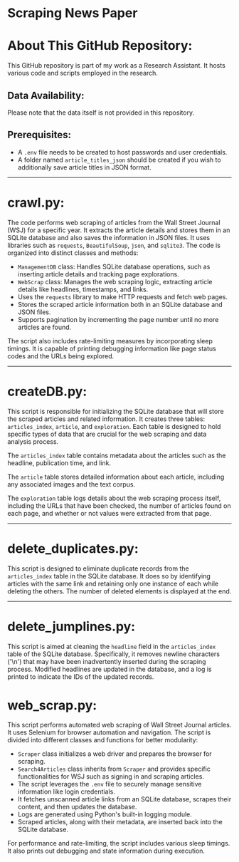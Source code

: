 # Scraping News Paper


<title>Code Descriptions</title>


<h1>About This GitHub Repository:</h1>
<p>This GitHub repository is part of my work as a Research Assistant. It hosts various code and scripts employed in the research.</p>

<h2>Data Availability:</h2>
<p>Please note that the data itself is not provided in this repository.</p>

<h2>Prerequisites:</h2>
<ul>
    <li>A <code>.env</code> file needs to be created to host passwords and user credentials.</li>
    <li>A folder named <code>article_titles_json</code> should be created if you wish to additionally save article titles in JSON format.</li>
</ul>

<hr>

<h1>crawl.py:</h1>
<p>The code performs web scraping of articles from the Wall Street Journal (WSJ) for a specific year. It extracts the article details and stores them in an SQLite database and also saves the information in JSON files. It uses libraries such as <code>requests</code>, <code>BeautifulSoup</code>, <code>json</code>, and <code>sqlite3</code>. The code is organized into distinct classes and methods:</p>
    
<ul>
    <li><code>ManagementDB</code> class: Handles SQLite database operations, such as inserting article details and tracking page explorations.</li>
    <li><code>WebScrap</code> class: Manages the web scraping logic, extracting article details like headlines, timestamps, and links.</li>
    <li>Uses the <code>requests</code> library to make HTTP requests and fetch web pages.</li>
    <li>Stores the scraped article information both in an SQLite database and JSON files.</li>
    <li>Supports pagination by incrementing the page number until no more articles are found.</li>
</ul>
    
<p>The script also includes rate-limiting measures by incorporating sleep timings. It is capable of printing debugging information like page status codes and the URLs being explored.</p>


<hr>

<h1>createDB.py:</h1>
<p>This script is responsible for initializing the SQLite database that will store the scraped articles and related information. It creates three tables: <code>articles_index</code>, <code>article</code>, and <code>exploration</code>. Each table is designed to hold specific types of data that are crucial for the web scraping and data analysis process.</p>

<p>The <code>articles_index</code> table contains metadata about the articles such as the headline, publication time, and link.</p>

<p>The <code>article</code> table stores detailed information about each article, including any associated images and the text corpus.</p>

<p>The <code>exploration</code> table logs details about the web scraping process itself, including the URLs that have been checked, the number of articles found on each page, and whether or not values were extracted from that page.</p>
    
<hr>

<h1>delete_duplicates.py:</h1>
<p>This script is designed to eliminate duplicate records from the <code>articles_index</code> table in the SQLite database. It does so by identifying articles with the same link and retaining only one instance of each while deleting the others. The number of deleted elements is displayed at the end.</p>

<hr>

<h1>delete_jumplines.py:</h1>
<p>This script is aimed at cleaning the <code>headline</code> field in the <code>articles_index</code> table of the SQLite database. Specifically, it removes newline characters ('\n') that may have been inadvertently inserted during the scraping process. Modified headlines are updated in the database, and a log is printed to indicate the IDs of the updated records.</p>

<h1>web_scrap.py:</h1>
<p>This script performs automated web scraping of Wall Street Journal articles. It uses Selenium for browser automation and navigation. The script is divided into different classes and functions for better modularity:</p>
    
<ul>
    <li><code>Scraper</code> class initializes a web driver and prepares the browser for scraping.</li>
    <li><code>Search4Articles</code> class inherits from <code>Scraper</code> and provides specific functionalities for WSJ such as signing in and scraping articles.</li>
    <li>The script leverages the <code>.env</code> file to securely manage sensitive information like login credentials.</li>
    <li>It fetches unscanned article links from an SQLite database, scrapes their content, and then updates the database.</li>
    <li>Logs are generated using Python's built-in logging module.</li>
    <li>Scraped articles, along with their metadata, are inserted back into the SQLite database.</li>
</ul>

<p>For performance and rate-limiting, the script includes various sleep timings. It also prints out debugging and state information during execution.</p>

